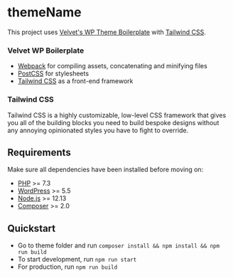# themeName

This project uses [Velvet's WP Theme Boilerplate](https://github.com/velvet-code/wp-theme-boilerplate) with [Tailwind CSS](https://tailwindcss.com/).

### Velvet WP Boilerplate

- [Webpack](https://webpack.github.io/) for compiling assets, concatenating and minifying files
- [PostCSS](https://postcss.org/) for stylesheets
- [Tailwind CSS](https://tailwindcss.com/) as a front-end framework

### Tailwind CSS

Tailwind CSS is a highly customizable, low-level CSS framework that gives you all of the building blocks you need to build bespoke designs without any annoying opinionated styles you have to fight to override.

## Requirements

Make sure all dependencies have been installed before moving on:

- [PHP](https://secure.php.net/manual/en/install.php) >= 7.3
- [WordPress](https://wordpress.org/) >= 5.5
- [Node.js](http://nodejs.org/) >= 12.13
- [Composer](https://getcomposer.org/doc/00-intro.md#installation-linux-unix-osx) >= 2.0

## Quickstart

- Go to theme folder and run `composer install && npm install && npm run build`
- To start development, run `npm run start`
- For production, run `npm run build`
